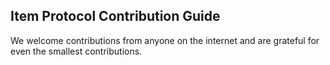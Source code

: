 ## Item Protocol Contribution Guide

We welcome contributions from anyone on the internet and are grateful for even the smallest contributions.